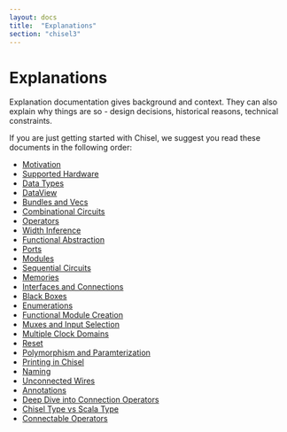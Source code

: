 ```yaml
---
layout: docs
title:  "Explanations"
section: "chisel3"
---
```


# Explanations

Explanation documentation gives background and context.
They can also explain why things are so - design decisions,
historical reasons, technical constraints.

If you are just getting started with Chisel, we suggest you
read these documents in the following order:

* [Motivation](motivation)
* [Supported Hardware](supported-hardware)
* [Data Types](data-types)
* [DataView](dataview)
* [Bundles and Vecs](bundles-and-vecs)
* [Combinational Circuits](combinational-circuits)
* [Operators](operators)
* [Width Inference](width-inference)
* [Functional Abstraction](functional-abstraction)
* [Ports](ports)
* [Modules](modules)
* [Sequential Circuits](sequential-circuits)
* [Memories](memories)
* [Interfaces and Connections](interfaces-and-connections)
* [Black Boxes](blackboxes)
* [Enumerations](chisel-enum)
* [Functional Module Creation](functional-module-creation)
* [Muxes and Input Selection](muxes-and-input-selection)
* [Multiple Clock Domains](multi-clock)
* [Reset](reset)
* [Polymorphism and Paramterization](polymorphism-and-parameterization)
* [Printing in Chisel](printing)
* [Naming](naming)
* [Unconnected Wires](unconnected-wires)
* [Annotations](annotations)
* [Deep Dive into Connection Operators](connection-operators)
* [Chisel Type vs Scala Type](chisel-type-vs-scala-type)
* [Connectable Operators](connectable)
